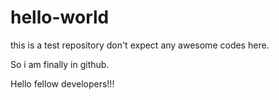 # hello-world
this is a test repository don't expect any awesome codes here.

So i am finally in github. 

Hello fellow developers!!!

